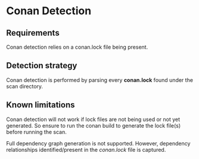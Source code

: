 # Conan Detection
## Requirements
Conan detection relies on a conan.lock file being present.

## Detection strategy
Conan detection is performed by parsing every **conan.lock** found under the scan directory.

## Known limitations
Conan detection will not work if lock files are not being used or not yet generated. So ensure to run the conan build to generate the lock file(s) before running the scan.

Full dependency graph generation is not supported. However, dependency relationships identified/present in the <em>conan.lock</em> file is captured.

